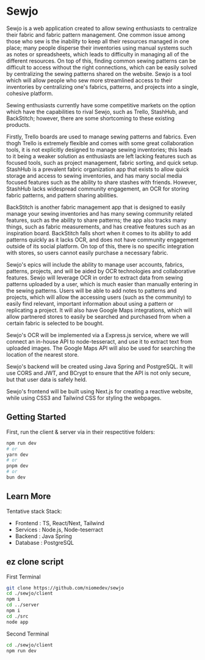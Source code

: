 # Sewjo
Sewjo is a web application created to allow sewing enthusiasts to centralize their fabric and
fabric pattern management. One common issue among those who sew is the inability to keep all
their resources managed in one place; many people disperse their inventories using manual
systems such as notes or spreadsheets, which leads to difficulty in managing all of the different
resources. On top of this, finding common sewing patterns can be difficult to access without the
right connections, which can be easily solved by centralizing the sewing patterns shared on the
website. Sewjo is a tool which will allow people who sew more streamlined access to their
inventories by centralizing one's fabrics, patterns, and projects into a single, cohesive platform.

Sewing enthusiasts currently have some competitive markets on the option which have the
capabilities to rival Sewjo, such as Trello, StashHub, and BackStitch; however, there are some
shortcoming to these existing products.

Firstly, Trello boards are used to manage sewing patterns and fabrics. Even thogh Trello is
extremely flexible and comes with some great collaboration tools, it is not explicitly designed to
manage sewing inventories; this leads to it being a weaker solution as enthusiasts are left lacking
features such as focused tools, such as project management, fabric sorting, and quick setup.
StashHub is a prevalent fabric organization app that exists to allow quick storage and access to
sewing inventories, and has many social media focused features such as the ability to share
stashes with friends. However, StashHub lacks widespread community engagement, an OCR for
storing fabric patterns, and pattern sharing abilities.

BackStitch is another fabric management app that is designed to easily manage your sewing
inventories and has many sewing community related features, such as the ability to share
patterns; the app also tracks many things, such as fabric measurements, and has creative features
such as an inspiration board. BackStitch falls short when it comes to its ability to add patterns
quickly as it lacks OCR, and does not have community engagement outside of its social
platform. On top of this, there is no specific integration with stores, so users cannot easily
purchase a necessary fabric.

Sewjo's epics will include the ability to manage user accounts, fabrics, patterns, projects, and
will be aided by OCR technologies and collaborative features. Sewjo will leverage OCR in order
to extract data from sewing patterns uploaded by a user, which is much easier than manually
entering in the sewing patterns. Users will be able to add notes to patterns and projects, which
will allow the accessing users (such as the community) to easily find relevant, important
information about using a pattern or replicating a project. It will also have Google Maps
integrations, which will allow partnered stores to easily be searched and purchased from when a
certain fabric is selected to be bought.

Sewjo's OCR will be implemented via a Express.js service, where we will connect an in-house
API to node-tesseract, and use it to extract text from uploaded images. The Google Maps API
will also be used for searching the location of the nearest store.

Sewjo's backend will be created using Java Spring and PostgreSQL. It will use CORS and JWT,
and BCrypt to ensure that the API is not only secure, but that user data is safely held.

Sewjo's frontend will be built using Next.js for creating a reactive website, while using CSS3 and
Tailwind CSS for styling the webpages.

## Getting Started
First, run the client & server via in their respectitive folders:
```bash
npm run dev
# or
yarn dev
# or
pnpm dev
# or
bun dev
```

## Learn More

Tentative stack Stack:

- Frontend : TS, React/Next, Tailwind
- Services : Node.js, Node-teserract
- Backend : Java Spring
- Database : PostgreSQL

## ez clone script
First Terminal
```bash
git clone https://github.com/niomedev/sewjo
cd ./sewjo/client
npm i
cd ../server
npm i
cd ./src 
node app
```

Second Terminal
```bash
cd ./sewjo/client
npm run dev
```
